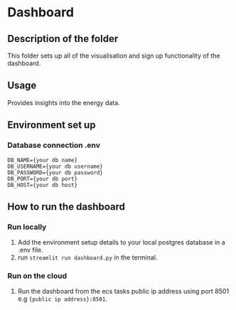 # Dashboard

## Description of the folder 

This folder sets up all of the visualisation and sign up functionality of the dashboard.

## Usage

Provides insights into the energy data.

## Environment set up

### Database connection .env

```
DB_NAME={your db name}
DB_USERNAME={your db username}
DB_PASSWORD={your db password}
DB_PORT={your db port}
DB_HOST={your db host}
```

## How to run the dashboard

### Run locally 

1. Add the environment setup details to your local postgres database in a .env file.
2. run ```streamlit run dashboard.py``` in the terminal.

### Run on the cloud

1. Run the dashboard from the ecs tasks public ip address using port 8501 e.g ```{public ip address}:8501```.

